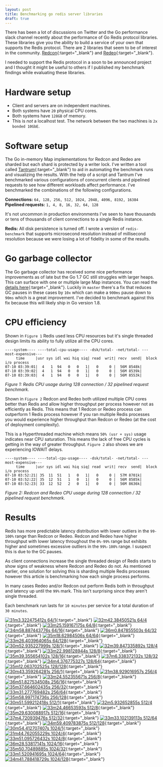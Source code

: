```yaml
---
layout: post
title: Benchmarking go redis server libraries
draft: true
---
```


There has been a lot of discussions on Twitter and the Go performance slack channel recently about the performance of Go Redis protocol libraries. These libraries give you the ability to build a service of your own that supports the Redis protocol. There are 2 libraries that seem to be of interest in the community. [Redcon](https://github.com/tidwall/redcon){:target="_blank"} and [Redeo](https://github.com/bsm/redeo){:target="_blank"}.

I needed to support the Redis protocol in a soon to be announced project and I thought it might be useful to others if I published my benchmark findings while evaluating these libraries.

# Hardware setup
- Client and servers are on independent machines.
- Both systems have `20` physical CPU cores.
- Both systems have `128GB` of memory.
- This is _not_ a localhost test. The network between the two machines is `2x bonded 10GbE`.

# Software setup
The Go in-memory Map implementations for Redcon and Redeo are sharded but each shard is protected by a writer lock. I've written a tool called [Tantrum](https://github.com/simongui/tantrum){:target="_blank"} to aid in automating the benchmark runs and visualizing the results. With the help of a script and Tantrum I've benchmarked various configurations of concurrent clients and pipelined requests to see how different workloads affect performance. I've benchmarked the combinations of the following configurations.

**Connections:** `64, 128, 256, 512, 1024, 2048, 4096, 8192, 16384`    
**Pipelined requests:** `1, 4, 8, 16, 32, 64, 128`

It's not uncommon in production environments I've seen to have thousands or tens of thousands of client connections to a single Redis instance.

**Redis:** All disk persistence is turned off. I wrote a version of `redis-benchmark` that supports microsecond resolution instead of millisecond resolution because we were losing a lot of fidelity in some of the results.

# Go garbage collector
The Go garbage collector has received some nice performance improvements as of late but the Go 1.7 GC still struggles with larger heaps. This can surface with one or multiple large Map instances. You can read the [details here](https://github.com/golang/go/issues/15847#issuecomment-247453018){:target="_blank"}. Luckily in `master` there's a fix that reduces GC pauses in these cases by `10x` which can make a `900ms` pause down to `90ms` which is a great improvement. I've decided to benchmark against this fix because this will likely ship in Go version 1.8.

# CPU efficiency
Shown in `Figure 1` Redis used less CPU resources but it's single threaded design limits its ability to fully utilize all the CPU cores.

```
----system---- ----total-cpu-usage---- -dsk/total- -net/total- ---most-expensive---
     time     |usr sys idl wai hiq siq| read  writ| recv  send|  block i/o process
07-10 03:39:01|  4   1  94   0   0   1|   0     0 |  56M 8548k|
07-10 03:39:02|  4   1  94   0   0   1|   0     0 |  56M 8539k|
07-10 03:39:03|  4   1  94   0   0   1|   0     0 |  56M 8553k|
```
_Figure 1: Redis CPU usage during 128 connection / 32 pipelined request benchmark._

Shown in `Figure 2` Redcon and Redeo both utilized multiple CPU cores better than Redis and allow higher throughput per process however not as efficiently as Redis. This means that 1 Redcon or Redeo process can outperform 1 Redis process however if you ran multiple Redis processes you would experience higher throughput than Redcon or Redeo (at the cost of deployment complexity).

This is a Hyperthreaded machine which means `50% (usr + sys)` usage indicates near CPU saturation. This means the lack of free CPU cycles is getting in the way of greater throughput. `Figure 2` also shows we are experiencing IOWAIT delays.

```
----system---- ----total-cpu-usage---- -dsk/total- -net/total- ---most-expensive---
     time     |usr sys idl wai hiq siq| read  writ| recv  send|  block i/o process
07-10 03:52:21| 35  11  51   1   0   1|   0     0 |  57M 8701k|
07-10 03:52:22| 35  12  51   1   0   1|   0     0 |  56M 8585k|
07-10 03:52:23| 33  12  52   2   0   1|   0     0 |  56M 8636k|
```
_Figure 2: Redcon and Redeo CPU usage during 128 connection / 32 pipelined request benchmark._

# Results
Redis has more predictable latency distribution with lower outliers in the `99-100%` range than Redcon or Redeo. Redcon and Redeo have higher throughput with lower latency throughout the `0%-99%` range but exhibits higher and sometimes excessive outliers in the `99%-100%` range. I suspect this is due to the GC pauses.

As client connections increase the single threaded design of Redis starts to show signs of weakness where Redcon and Redeo do not. As mentioned earlier, one solution for solving this is sharding multiple Redis processes however this article is benchmarking how each single process performs.

In many cases Redeo and/or Redcon out perform Redis both in throughput and latency up until the `99%` mark. This isn't surprising since they aren't single threaded.

Each benchmark run lasts for `10 minutes` per service for a total duration of `30 minutes`.

[![31m3.322475412s       64/1](http://i.imgur.com/cUG3z9k.jpg)](http://i.imgur.com/cUG3z9k.jpg){:target="_blank"}
[![32m42.38450521s       64/4](http://i.imgur.com/DpxTN8Q.jpg)](http://i.imgur.com/DpxTN8Q.jpg){:target="_blank"}
[![33m25.159167175s      64/8](http://i.imgur.com/C8b4IUC.jpg)](http://i.imgur.com/C8b4IUC.jpg){:target="_blank"}
[![34m58.887443776s      64/16](http://i.imgur.com/0bVoCug.jpg)](http://i.imgur.com/0bVoCug.jpg){:target="_blank"}
[![36m0.847855503s       64/32](http://i.imgur.com/IURWDNa.jpg)](http://i.imgur.com/IURWDNa.jpg){:target="_blank"}
[![35m18.62984506s       64/64](http://i.imgur.com/I2fxzes.jpg)](http://i.imgur.com/I2fxzes.jpg){:target="_blank"}
[![33m26.403964065s      64/128](http://i.imgur.com/O2fiBvc.jpg)](http://i.imgur.com/O2fiBvc.jpg){:target="_blank"}
[![30m52.935227999s      128/1](http://i.imgur.com/upjmVCC.jpg)](http://i.imgur.com/upjmVCC.jpg){:target="_blank"}
[![32m39.847335892s      128/4](http://i.imgur.com/9SNB9pY.jpg)](http://i.imgur.com/9SNB9pY.jpg){:target="_blank"}
[![33m22.998128944s      128/8](http://i.imgur.com/6PCYc5I.jpg)](http://i.imgur.com/6PCYc5I.jpg){:target="_blank"}
[![35m39.355654102s      128/16](http://i.imgur.com/RvaBNNc.jpg)](http://i.imgur.com/RvaBNNc.jpg){:target="_blank"}
[![37m6.338372132s       128/32](http://i.imgur.com/rJXdwoj.jpg)](http://i.imgur.com/rJXdwoj.jpg){:target="_blank"}
[![34m4.376775327s       128/64](http://i.imgur.com/4atTyLt.jpg)](http://i.imgur.com/4atTyLt.jpg){:target="_blank"}
[![35m12.063702525s      128/128](http://i.imgur.com/ZWvtUJi.jpg)](http://i.imgur.com/ZWvtUJi.jpg){:target="_blank"}
[![30m43.359264281s      256/1](http://i.imgur.com/ZNHkRDr.jpg)](http://i.imgur.com/ZNHkRDr.jpg){:target="_blank"}
[![31m38.929016957s      256/4](http://i.imgur.com/yA9xqId.jpg)](http://i.imgur.com/yA9xqId.jpg){:target="_blank"}
[![33m24.552355671s      256/8](http://i.imgur.com/GBsWepJ.jpg)](http://i.imgur.com/GBsWepJ.jpg){:target="_blank"}
[![36m51.827534508s      256/16](http://i.imgur.com/vU5qiEq.jpg)](http://i.imgur.com/vU5qiEq.jpg){:target="_blank"}
[![35m37.664602435s      256/32](http://i.imgur.com/srbQPV2.jpg)](http://i.imgur.com/srbQPV2.jpg){:target="_blank"}
[![33m31.277769482s      256/64](http://i.imgur.com/IH9mqOS.jpg)](http://i.imgur.com/IH9mqOS.jpg){:target="_blank"}
[![35m58.997174736s      256/128](http://i.imgur.com/3ysTqL8.jpg)](http://i.imgur.com/3ysTqL8.jpg){:target="_blank"}
[![30m51.599212418s      512/1](http://i.imgur.com/o5wtuTm.jpg)](http://i.imgur.com/o5wtuTm.jpg){:target="_blank"}
[![32m5.932652855s       512/4](http://i.imgur.com/VQJZM7O.jpg)](http://i.imgur.com/VQJZM7O.jpg){:target="_blank"}
[![33m24.46653593s       512/8](http://i.imgur.com/bnGBeVy.jpg)](http://i.imgur.com/bnGBeVy.jpg){:target="_blank"}
[![35m29.630088917s      512/16](http://i.imgur.com/kiiy5Dc.jpg)](http://i.imgur.com/kiiy5Dc.jpg){:target="_blank"}
[![37m4.720939476s       512/32](http://i.imgur.com/LqaKSoY.jpg)](http://i.imgur.com/LqaKSoY.jpg){:target="_blank"}
[![33m33.102139113s      512/64](http://i.imgur.com/En4V0sS.jpg)](http://i.imgur.com/En4V0sS.jpg){:target="_blank"}
[![34m59.409783875s      512/128](http://i.imgur.com/8IWmQ2F.jpg)](http://i.imgur.com/8IWmQ2F.jpg){:target="_blank"}
[![30m54.412707407s      1024/1](http://i.imgur.com/joD2p1Y.jpg)](http://i.imgur.com/joD2p1Y.jpg){:target="_blank"}
[![31m44.762055229s      1024/4](http://i.imgur.com/ut2ZYji.jpg)](http://i.imgur.com/ut2ZYji.jpg){:target="_blank"}
[![33m51.095726432s      1024/8](http://i.imgur.com/4k97LQz.jpg)](http://i.imgur.com/4k97LQz.jpg){:target="_blank"}
[![36m28.53817141s       1024/16](http://i.imgur.com/wJH95QS.jpg)](http://i.imgur.com/wJH95QS.jpg){:target="_blank"}
[![35m50.70489885s       1024/32](http://i.imgur.com/UC41UFN.jpg)](http://i.imgur.com/UC41UFN.jpg){:target="_blank"}
[![33m1.520941695s       1024/64](http://i.imgur.com/OuQsmXn.jpg)](http://i.imgur.com/OuQsmXn.jpg){:target="_blank"}
[![34m41.788418729s      1024/128](http://i.imgur.com/alCzH7R.jpg)](http://i.imgur.com/alCzH7R.jpg){:target="_blank"}
